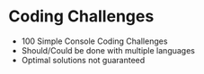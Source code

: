# Coding Challenges

- 100 Simple Console Coding Challenges
- Should/Could be done with multiple languages
- Optimal solutions not guaranteed
